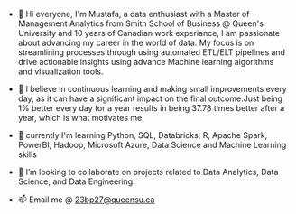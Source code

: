- 👋 Hi everyone, I'm Mustafa, a data enthusiast with a Master of Management Analytics from Smith School of Business @ Queen's University and 10 years of Canadian work
experiance, I am passionate about advancing my career in the world of data. My focus is on streamlining processes through using automated ETL/ELT pipelines and drive actionable insights using advance Machine learning algorithms and visualization tools.

- 👀 I believe in continuous learning and making small improvements every day, as it can have a significant impact on the final outcome.Just being 1% better every day for a year results in being 37.78 times better after a year, which is what motivates me.
  
- 🌱 currently I'm learning Python, SQL, Databricks, R, Apache Spark, PowerBI, Hadoop, Microsoft Azure, Data Science and Machine Learning skills
  
- 🤝 I’m looking to collaborate on projects related to Data Analytics, Data Science, and Data Engineering.
  
- 📫 Email me @ 23bp27@queensu.ca



